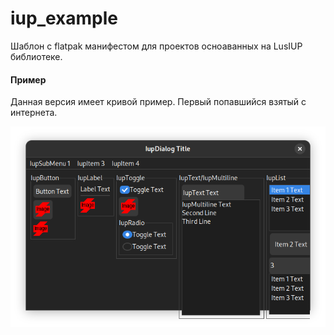 # iup_example
Шаблон с flatpak манифестом для проектов осноаванных на LusIUP библиотеке.

#### Пример
Данная версия имеет кривой пример. Первый попавшийся взятый с интернета.

![Exampke screenshot](/screenshot.png)

